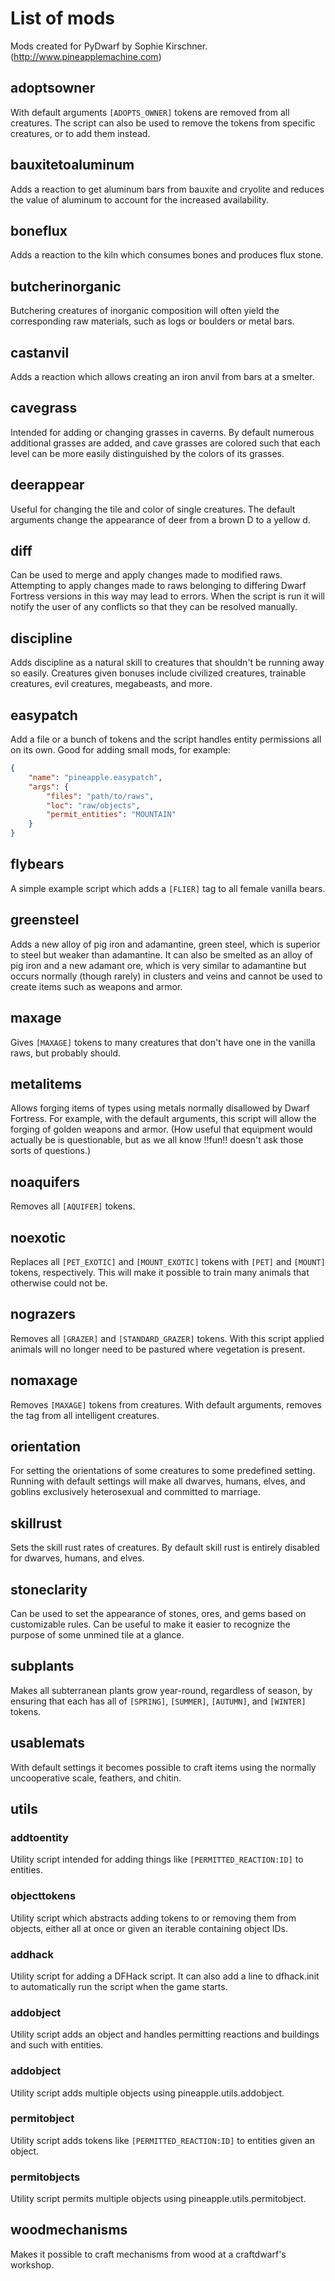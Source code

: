 # List of mods

Mods created for PyDwarf by Sophie Kirschner. (http://www.pineapplemachine.com)

## adoptsowner

With default arguments `[ADOPTS_OWNER]` tokens are removed from all creatures. The script can also be used to remove the tokens from specific creatures, or to add them instead.

## bauxitetoaluminum

Adds a reaction to get aluminum bars from bauxite and cryolite and reduces the value of aluminum to account for the increased availability.

## boneflux

Adds a reaction to the kiln which consumes bones and produces flux stone.

## butcherinorganic

Butchering creatures of inorganic composition will often yield the corresponding raw materials, such as logs or boulders or metal bars.

## castanvil

Adds a reaction which allows creating an iron anvil from bars at a smelter.

## cavegrass

Intended for adding or changing grasses in caverns. By default numerous additional grasses are added, and cave grasses are colored such that each level can be more easily distinguished by the colors of its grasses.

## deerappear

Useful for changing the tile and color of single creatures. The default arguments change the appearance of deer from a brown D to a yellow d.

## diff

Can be used to merge and apply changes made to modified raws. Attempting to apply changes made to raws belonging to differing Dwarf Fortress versions in this way may lead to errors. When the script is run it will notify the user of any conflicts so that they can be resolved manually.

## discipline

Adds discipline as a natural skill to creatures that shouldn't be running away so easily. Creatures given bonuses include civilized creatures, trainable creatures, evil creatures, megabeasts, and more.

## easypatch

Add a file or a bunch of tokens and the script handles entity permissions all on its own. Good for adding small mods, for example:

``` json
{
    "name": "pineapple.easypatch",
    "args": {
        "files": "path/to/raws",
        "loc": "raw/objects",
        "permit_entities": "MOUNTAIN"
    }
}
```

## flybears

A simple example script which adds a `[FLIER]` tag to all female vanilla bears.

## greensteel

Adds a new alloy of pig iron and adamantine, green steel, which is superior to steel but weaker than adamantine. It can also be smelted as an alloy of pig iron and a new adamant ore, which is very similar to adamantine but occurs normally (though rarely) in clusters and veins and cannot be used to create items such as weapons and armor.

## maxage

Gives `[MAXAGE]` tokens to many creatures that don't have one in the vanilla raws, but probably should.

## metalitems

Allows forging items of types using metals normally disallowed by Dwarf Fortress. For example, with the default arguments, this script will allow the forging of golden weapons and armor. (How useful that equipment would actually be is questionable, but as we all know !!fun!! doesn't ask those sorts of questions.)

## noaquifers

Removes all `[AQUIFER]` tokens.

## noexotic

Replaces all `[PET_EXOTIC]` and `[MOUNT_EXOTIC]` tokens with `[PET]` and `[MOUNT]` tokens, respectively. This will make it possible to train many animals that otherwise could not be.

## nograzers

Removes all `[GRAZER]` and `[STANDARD_GRAZER]` tokens. With this script applied animals will no longer need to be pastured where vegetation is present.

## nomaxage

Removes `[MAXAGE]` tokens from creatures. With default arguments, removes the tag from all intelligent creatures.

## orientation

For setting the orientations of some creatures to some predefined setting. Running with default settings will make all dwarves, humans, elves, and goblins exclusively heterosexual and committed to marriage.

## skillrust

Sets the skill rust rates of creatures. By default skill rust is entirely disabled for dwarves, humans, and elves.

## stoneclarity

Can be used to set the appearance of stones, ores, and gems based on customizable rules. Can be useful to make it easier to recognize the purpose of some unmined tile at a glance.

## subplants

Makes all subterranean plants grow year-round, regardless of season, by ensuring that each has all of `[SPRING]`, `[SUMMER]`, `[AUTUMN]`, and `[WINTER]` tokens.

## usablemats

With default settings it becomes possible to craft items using the normally uncooperative scale, feathers, and chitin.

## utils

### addtoentity

Utility script intended for adding things like `[PERMITTED_REACTION:ID]` to entities.

### objecttokens

Utility script which abstracts adding tokens to or removing them from objects, either all at once or given an iterable containing object IDs.

### addhack

Utility script for adding a DFHack script. It can also add a line to dfhack.init to automatically run the script when the game starts.

### addobject

Utility script adds an object and handles permitting reactions and buildings and such with entities.

### addobject

Utility script adds multiple objects using pineapple.utils.addobject.

### permitobject

Utility script adds tokens like `[PERMITTED_REACTION:ID]` to entities given an object.

### permitobjects

Utility script permits multiple objects using pineapple.utils.permitobject.

## woodmechanisms

Makes it possible to craft mechanisms from wood at a craftdwarf's workshop.
